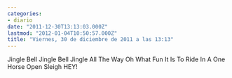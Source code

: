 ```yaml
---
categories:
- diario
date: "2011-12-30T13:13:03.000Z"
lastmod: "2012-01-04T10:50:57.000Z"
title: "Viernes, 30 de diciembre de 2011 a las 13:13"
---
```


Jingle Bell Jingle Bell Jingle All The Way Oh What Fun It Is To Ride In A One Horse Open Sleigh HEY!